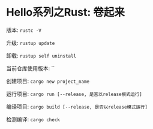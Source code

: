 # Hello系列之Rust: 卷起来


版本: `rustc -V`

升级: `rustup update`

卸载: `rustup self uninstall`


当前仓库使用版本: ``

创建项目: `cargo new project_name`

运行项目: `cargo run [--release, 是否以release模式运行]`

编译项目: `cargo build [--release, 是否以release模式运行]`

检测编译: `cargo check`
